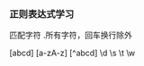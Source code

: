 <!--
 * @Descripttion: 
 * @version: 
 * @Author: suckson
 * @Date: 2020-01-02 11:09:09
 * @LastEditors  : suckson
 * @LastEditTime : 2020-01-02 11:10:18
 -->
### 正则表达式学习

匹配字符
.所有字符，回车换行除外

 [abcd] [a-zA-z] [^abcd]
\d \s \t \w

